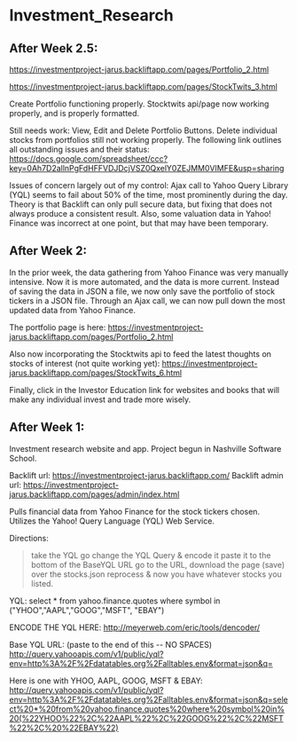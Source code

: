 Investment_Research
===================

After Week 2.5:
----------------
https://investmentproject-jarus.backliftapp.com/pages/Portfolio_2.html

https://investmentproject-jarus.backliftapp.com/pages/StockTwits_3.html

Create Portfolio functioning properly.  Stocktwits api/page now working properly, and is properly formatted.  

Still needs work: View, Edit and Delete Portfolio Buttons.  Delete individual stocks from portfolios still not working properly.  The following link outlines all outstanding issues and their status:
https://docs.google.com/spreadsheet/ccc?key=0Ah7D2allnPgFdHFFVDJDcjVSZ0QxelY0ZEJMM0VIMFE&usp=sharing

Issues of concern largely out of my control: Ajax call to Yahoo Query Library (YQL) seems to fail about 50% of the time, most prominently during the day.  Theory is that Backlift can only pull secure data, but fixing that does not always produce a consistent result.  Also, some valuation data in Yahoo! Finance was incorrect at one point, but that may have been temporary.  


After Week 2:
-------------
In the prior week, the data gathering from Yahoo Finance was very manually intensive.  Now it is more automated, and the data is more current. Instead of saving the data in JSON a file, we now only save the portfolio of stock tickers in a JSON file.  Through an Ajax call, we can now pull down the most updated data from Yahoo Finance.

The portfolio page is here: https://investmentproject-jarus.backliftapp.com/pages/Portfolio_2.html

Also now incorporating the Stocktwits api to feed the latest thoughts on stocks of interest (not quite working yet): https://investmentproject-jarus.backliftapp.com/pages/StockTwits_6.html

Finally, click in the Investor Education link for websites and books that will make any individual invest and trade more wisely.




After Week 1:
--------------
Investment research website and app.  Project begun in Nashville Software School.

Backlift url: https://investmentproject-jarus.backliftapp.com/
Backlift admin url: https://investmentproject-jarus.backliftapp.com/pages/admin/index.html

Pulls financial data from Yahoo Finance for the stock tickers chosen.  Utilizes the Yahoo! Query Language (YQL) Web Service.

Directions:
> take the YQL go change the YQL Query & encode it
> paste it to the bottom of the BaseYQL URL
> go to the URL, download the page (save) over the stocks.json
> reprocess & now you have whatever stocks you listed.

YQL:
select * from yahoo.finance.quotes where symbol in ("YHOO","AAPL","GOOG","MSFT", "EBAY")


ENCODE THE YQL HERE:
http://meyerweb.com/eric/tools/dencoder/

Base YQL URL: (paste to the end of this -- NO SPACES)
http://query.yahooapis.com/v1/public/yql?env=http%3A%2F%2Fdatatables.org%2Falltables.env&format=json&q=

Here is one with YHOO, AAPL, GOOG, MSFT & EBAY:
http://query.yahooapis.com/v1/public/yql?env=http%3A%2F%2Fdatatables.org%2Falltables.env&format=json&q=select%20*%20from%20yahoo.finance.quotes%20where%20symbol%20in%20(%22YHOO%22%2C%22AAPL%22%2C%22GOOG%22%2C%22MSFT%22%2C%20%22EBAY%22)
